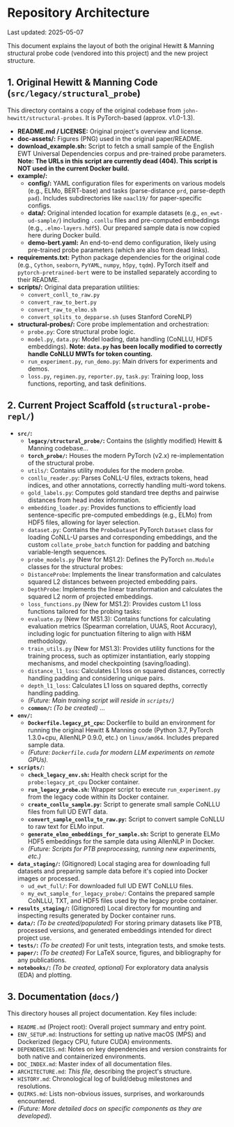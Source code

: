 # Repository Architecture

Last updated: 2025-05-07

This document explains the layout of both the original Hewitt & Manning structural probe code (vendored into this project) and the new project structure.

## 1. Original Hewitt & Manning Code (`src/legacy/structural_probe`)

This directory contains a copy of the original codebase from `john-hewitt/structural-probes`. It is PyTorch-based (approx. v1.0-1.3).

-   **README.md / LICENSE:** Original project's overview and license.
-   **doc-assets/:** Figures (PNG) used in the original paper/README.
-   **download_example.sh:** Script to fetch a small sample of the English EWT Universal Dependencies corpus and pre-trained probe parameters. **Note: The URLs in this script are currently dead (404). This script is NOT used in the current Docker build.**
-   **example/:**
    -   **config/:** YAML configuration files for experiments on various models (e.g., ELMo, BERT-base) and tasks (parse-distance `prd`, parse-depth `pad`). Includes subdirectories like `naacl19/` for paper-specific configs.
    -   **data/:** Original intended location for example datasets (e.g., `en_ewt-ud-sample/`) including `.conllu` files and pre-computed embeddings (e.g., `.elmo-layers.hdf5`). Our prepared sample data is now copied here during Docker build.
    -   **demo-bert.yaml:** An end-to-end demo configuration, likely using pre-trained probe parameters (which are also from dead links).
-   **requirements.txt:** Python package dependencies for the original code (e.g., `Cython`, `seaborn`, `PyYAML`, `numpy`, `h5py`, `tqdm`). PyTorch itself and `pytorch-pretrained-bert` were to be installed separately according to their README.
-   **scripts/:** Original data preparation utilities:
    -   `convert_conll_to_raw.py`
    -   `convert_raw_to_bert.py`
    -   `convert_raw_to_elmo.sh`
    -   `convert_splits_to_depparse.sh` (uses Stanford CoreNLP)
-   **structural-probes/:** Core probe implementation and orchestration:
    -   `probe.py`: Core structural probe logic.
    -   `model.py`, `data.py`: Model loading, data handling (CoNLLU, HDF5 embeddings). **Note: `data.py` has been locally modified to correctly handle CoNLLU MWTs for token counting.**
    -   `run_experiment.py`, `run_demo.py`: Main drivers for experiments and demos.
    -   `loss.py`, `regimen.py`, `reporter.py`, `task.py`: Training loop, loss functions, reporting, and task definitions.

## 2. Current Project Scaffold (`structural-probe-repl/`)

-   **`src/`:**
    -   **`legacy/structural_probe/`:** Contains the (slightly modified) Hewitt & Manning codebase...
    -   **`torch_probe/`:** Houses the modern PyTorch (v2.x) re-implementation of the structural probe.
    -   `utils/`: Contains utility modules for the modern probe.
    -   `conllu_reader.py`: Parses CoNLL-U files, extracts tokens, head indices, and other annotations, correctly handling multi-word tokens.
    -   `gold_labels.py`: Computes gold standard tree depths and pairwise distances from head index information.
    -   `embedding_loader.py`: Provides functions to efficiently load sentence-specific pre-computed embeddings (e.g., ELMo) from HDF5 files, allowing for layer selection.
    -   `dataset.py`: Contains the `ProbeDataset` PyTorch `Dataset` class for loading CoNLL-U parses and corresponding embeddings, and the custom `collate_probe_batch` function for padding and batching variable-length sequences.
    -   `probe_models.py` (New for MS1.2): Defines the PyTorch `nn.Module` classes for the structural probes:
    -   `DistanceProbe`: Implements the linear transformation and calculates squared L2 distances between projected embedding pairs.
    -   `DepthProbe`: Implements the linear transformation and calculates the squared L2 norm of projected embeddings.
    -   `loss_functions.py` (New for MS1.2): Provides custom L1 loss functions tailored for the probing tasks:
    -   `evaluate.py` (New for MS1.3): Contains functions for calculating evaluation metrics (Spearman correlation, UUAS, Root Accuracy), including logic for punctuation filtering to align with H&M methodology.
    -   `train_utils.py` (New for MS1.3): Provides utility functions for the training process, such as optimizer instantiation, early stopping mechanisms, and model checkpointing (saving/loading).
    -   `distance_l1_loss`: Calculates L1 loss on squared distances, correctly handling padding and considering unique pairs.
    -   `depth_l1_loss`: Calculates L1 loss on squared depths, correctly handling padding.     
    -   *(Future: Main training script will reside in `scripts/`)*
    -   **`common/`:** *(To be created)* ...
-   **`env/`:**
    -   **`Dockerfile.legacy_pt_cpu`:** Dockerfile to build an environment for running the original Hewitt & Manning code (Python 3.7, PyTorch 1.3.0+cpu, AllenNLP 0.9.0, etc.) on `linux/amd64`. Includes prepared sample data.
    -   *(Future: `Dockerfile.cuda` for modern LLM experiments on remote GPUs).*
-   **`scripts/`:**
    -   **`check_legacy_env.sh`:** Health check script for the `probe:legacy_pt_cpu` Docker container.
    -   **`run_legacy_probe.sh`:** Wrapper script to execute `run_experiment.py` from the legacy code within its Docker container.
    -   **`create_conllu_sample.py`:** Script to generate small sample CoNLLU files from full UD EWT data.
    -   **`convert_sample_conllu_to_raw.py`:** Script to convert sample CoNLLU to raw text for ELMo input.
    -   **`generate_elmo_embeddings_for_sample.sh`:** Script to generate ELMo HDF5 embeddings for the sample data using AllenNLP in Docker.
    -   *(Future: Scripts for PTB preprocessing, running new experiments, etc.)*
-   **`data_staging/`:** (Gitignored) Local staging area for downloading full datasets and preparing sample data before it's copied into Docker images or processed.
    -   `ud_ewt_full/`: For downloaded full UD EWT CoNLLU files.
    -   `my_ewt_sample_for_legacy_probe/`: Contains the prepared sample CoNLLU, TXT, and HDF5 files used by the legacy probe container.
-   **`results_staging/`:** (Gitignored) Local directory for mounting and inspecting results generated by Docker container runs.
-   **`data/`:** *(To be created/populated)* For storing primary datasets like PTB, processed versions, and generated embeddings intended for direct project use.
-   **`tests/`:** *(To be created)* For unit tests, integration tests, and smoke tests.
-   **`paper/`:** *(To be created)* For LaTeX source, figures, and bibliography for any publications.
-   **`notebooks/`:** *(To be created, optional)* For exploratory data analysis (EDA) and plotting.

## 3. Documentation (`docs/`)

This directory houses all project documentation. Key files include:
-   `README.md` (Project root): Overall project summary and entry point.
-   `ENV_SETUP.md`: Instructions for setting up native macOS (MPS) and Dockerized (legacy CPU, future CUDA) environments.
-   `DEPENDENCIES.md`: Notes on key dependencies and version constraints for both native and containerized environments.
-   `DOC_INDEX.md`: Master index of all documentation files.
-   `ARCHITECTURE.md`: *This file*, describing the project's structure.
-   `HISTORY.md`: Chronological log of build/debug milestones and resolutions.
-   `QUIRKS.md`: Lists non-obvious issues, surprises, and workarounds encountered.
-   *(Future: More detailed docs on specific components as they are developed).*